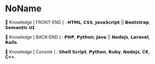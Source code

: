 # NoName

📝 Knowledge [ FRONT-END ] : 𝗛𝗧𝗠𝗟, 𝗖𝗦𝗦, 𝗝𝗮𝘃𝗮𝗦𝗰𝗿𝗶𝗽𝘁 || 𝗕𝗼𝗼𝘁𝘀𝘁𝗿𝗮𝗽, 𝗦𝗲𝗺𝗮𝗻𝘁𝗶𝗰 𝗨𝗜.

📝 Knowledge [ BACK-END ] : 𝗣𝗛𝗣, 𝗣𝘆𝘁𝗵𝗼𝗻, 𝗝𝗮𝘃𝗮 || 𝗡𝗼𝗱𝗲𝗷𝘀, 𝗟𝗮𝗿𝗮𝘃𝗲𝗹, 𝗥𝗮𝗶𝗹𝘀.

📝 Knowledge [ Console ] : 𝗦𝗵𝗲𝗹𝗹 𝗦𝗰𝗿𝗶𝗽𝘁, 𝗣𝘆𝘁𝗵𝗼𝗻, 𝗥𝘂𝗯𝘆, 𝗡𝗼𝗱𝗲𝗷𝘀, **C#, C++.**
